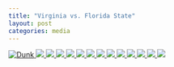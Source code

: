 ```yaml
---
title: "Virginia vs. Florida State"
layout: post
categories: media
---
```

<a href="/assets/images/uva-vs-fsu/dunk-dunk-dunk.gif" data-fancybox="uva-vs-fsu-gallery">
  <img src="/assets/images/uva-vs-fsu/dunk-dunk-dunk.gif" alt="Dunk" style="max-width:100%; height:auto;">
</a>




<a href="/assets/images/uva-vs-fsu/DSCF2235.jpg" data-fancybox="uva-vs-fsu-gallery">
  <img src="/assets/images/uva-vs-fsu/DSCF2235.jpg" style="max-width:100%; height:auto;">
</a>

<a href="/assets/images/uva-vs-fsu/DSCF2408.jpg" data-fancybox="uva-vs-fsu-gallery">
  <img src="/assets/images/uva-vs-fsu/DSCF2408.jpg" style="max-width:100%; height:auto;">
</a>

<a href="/assets/images/uva-vs-fsu/DSCF2469.jpg" data-fancybox="uva-vs-fsu-gallery">
  <img src="/assets/images/uva-vs-fsu/DSCF2469.jpg" style="max-width:100%; height:auto;">
</a>

<a href="/assets/images/uva-vs-fsu/DSCF2393.jpg" data-fancybox="uva-vs-fsu-gallery">
  <img src="/assets/images/uva-vs-fsu/DSCF2393.jpg" style="max-width:100%; height:auto;">
</a>

<a href="/assets/images/uva-vs-fsu/DSCF2476.jpg" data-fancybox="uva-vs-fsu-gallery">
  <img src="/assets/images/uva-vs-fsu/DSCF2476.jpg" style="max-width:100%; height:auto;">
</a>

<a href="/assets/images/uva-vs-fsu/DSCF2625.jpg" data-fancybox="uva-vs-fsu-gallery">
  <img src="/assets/images/uva-vs-fsu/DSCF2625.jpg" style="max-width:100%; height:auto;">
</a>

<a href="/assets/images/uva-vs-fsu/DSCF2672.jpg" data-fancybox="uva-vs-fsu-gallery">
  <img src="/assets/images/uva-vs-fsu/DSCF2672.jpg" style="max-width:100%; height:auto;">
</a>

<a href="/assets/images/uva-vs-fsu/DSCF2690.jpg" data-fancybox="uva-vs-fsu-gallery">
  <img src="/assets/images/uva-vs-fsu/DSCF2690.jpg" style="max-width:100%; height:auto;">
</a>

<a href="/assets/images/uva-vs-fsu/DSCF2751.jpg" data-fancybox="uva-vs-fsu-gallery">
  <img src="/assets/images/uva-vs-fsu/DSCF2751.jpg" style="max-width:100%; height:auto;">
</a>

<a href="/assets/images/uva-vs-fsu/DSCF2834.jpg" data-fancybox="uva-vs-fsu-gallery">
  <img src="/assets/images/uva-vs-fsu/DSCF2834.jpg" style="max-width:100%; height:auto;">
</a>

<a href="/assets/images/uva-vs-fsu/DSCF2803.jpg" data-fancybox="uva-vs-fsu-gallery">
  <img src="/assets/images/uva-vs-fsu/DSCF2803.jpg" style="max-width:100%; height:auto;">
</a>

<a href="/assets/images/uva-vs-fsu/DSCF2902.jpg" data-fancybox="uva-vs-fsu-gallery">
  <img src="/assets/images/uva-vs-fsu/DSCF2902.jpg" style="max-width:100%; height:auto;">
</a>

<a href="/assets/images/uva-vs-fsu/DSCF2904.jpg" data-fancybox="uva-vs-fsu-gallery">
  <img src="/assets/images/uva-vs-fsu/DSCF2904.jpg" style="max-width:100%; height:auto;">
</a>
